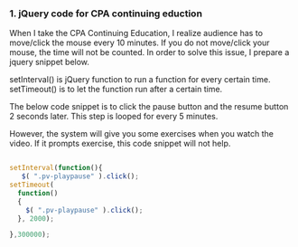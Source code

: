 ### 1. jQuery code for CPA continuing eduction

When I take the CPA Continuing Education, I realize audience has to move/click the mouse every 10 minutes. If you do not move/click your mouse, the time will not be counted. In order to solve this issue, I prepare a jquery snippet below.

setInterval() is jQuery function to run a function for every certain time.
setTimeout() is to let the function run after a certain time. 

The below code snippet is to click the pause button and the resume button 2 seconds later. This step is looped for every 5 minutes.

However, the system will give you some exercises when you watch the video. If it prompts exercise, this code snippet will not help.

```js

setInterval(function(){
   $( ".pv-playpause" ).click();
setTimeout(
  function() 
  {
    $( ".pv-playpause" ).click();
  }, 2000);

},300000);

```
